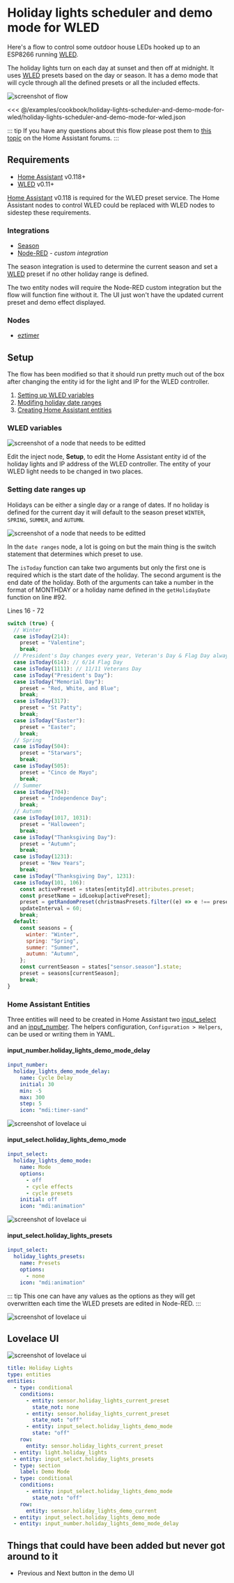 # Holiday lights scheduler and demo mode for WLED

Here's a flow to control some outdoor house LEDs hooked up to an ESP8266 running [WLED](https://github.com/Aircoookie/WLED).

The holiday lights turn on each day at sunset and then off at midnight. It uses [WLED](https://github.com/Aircoookie/WLED) presets based on the day or season. It has a demo mode that will cycle through all the defined presets or all the included effects.

![screenshot of flow](./images/holiday-lights-scheduler-and-demo-mode-for-wled_01.png)

<<< @/examples/cookbook/holiday-lights-scheduler-and-demo-mode-for-wled/holiday-lights-scheduler-and-demo-mode-for-wled.json

::: tip
If you have any questions about this flow please post them to [this topic](https://community.home-assistant.io/t/example-holiday-lights-scheduler-and-demo-mode-for-wled/252808?u=kermit) on the Home Assistant forums.
:::

## Requirements

- [Home Assistant](https://home-assistant.io) v0.118+
- [WLED](https://github.com/Aircoookie/WLED) v0.11+

[Home Assistant](https://home-assistant.io) v0.118 is required for the WLED preset service. The Home Assistant nodes to control WLED could be replaced with WLED nodes to sidestep these requirements.

### Integrations

- [Season](https://www.home-assistant.io/integrations/season/)
- [Node-RED](https://github.com/zachowj/hass-node-red) - _custom integration_

The season integration is used to determine the current season and set a [WLED](https://github.com/Aircoookie/WLED) preset if no other holiday range is defined.

The two entity nodes will require the Node-RED custom integration but the flow will function fine without it. The UI just won't have the updated current preset and demo effect displayed.

### Nodes

- [eztimer](https://flows.nodered.org/node/node-red-contrib-eztimer)

## Setup

The flow has been modified so that it should run pretty much out of the box after changing the entity id for the light and IP for the WLED controller.

1. [Setting up WLED variables](#wled-variable)
1. [Modifing holiday date ranges](#setting-date-ranges-up)
1. [Creating Home Assistant entities](#home-assistant-entities)

### WLED variables

![screenshot of a node that needs to be editted](./images/holiday-lights-scheduler-and-demo-mode-for-wled_03.png)

Edit the inject node, **Setup**, to edit the Home Assistant entity id of the holiday lights and IP address of the WLED controller. The entity of your WLED light needs to be changed in two places.

### Setting date ranges up

Holidays can be either a single day or a range of dates. If no holiday is defined for the current day it will default to the season preset `WINTER`, `SPRING`, `SUMMER`, and `AUTUMN`.

![screenshot of a node that needs to be editted](./images/holiday-lights-scheduler-and-demo-mode-for-wled_08.png)

In the `date ranges` node, a lot is going on but the main thing is the switch statement that determines which preset to use.

The `isToday` function can take two arguments but only the first one is required which is the start date of the holiday. The second argument is the end date of the holiday. Both of the arguments can take a number in the format of MONTHDAY or a holiday name defined in the `getHolidayDate` function on line #92.

Lines 16 - 72

```javascript
switch (true) {
  // Winter
  case isToday(214):
    preset = "Valentine";
    break;
  // President's Day changes every year, Veteran's Day & Flag Day always the same date
  case isToday(614): // 6/14 Flag Day
  case isToday(1111): // 11/11 Veterans Day
  case isToday("President's Day"):
  case isToday("Memorial Day"):
    preset = "Red, White, and Blue";
    break;
  case isToday(317):
    preset = "St Patty";
    break;
  case isToday("Easter"):
    preset = "Easter";
    break;
  // Spring
  case isToday(504):
    preset = "Starwars";
    break;
  case isToday(505):
    preset = "Cinco de Mayo";
    break;
  // Summer
  case isToday(704):
    preset = "Independence Day";
    break;
  // Autumn
  case isToday(1017, 1031):
    preset = "Halloween";
    break;
  case isToday("Thanksgiving Day"):
    preset = "Autumn";
    break;
  case isToday(1231):
    preset = "New Years";
    break;
  case isToday("Thanksgiving Day", 1231):
  case isToday(101, 106):
    const activePreset = states[entityId].attributes.preset;
    const presetName = idLookup[activePreset];
    preset = getRandomPreset(christmasPresets.filter((e) => e !== presetName));
    updateInterval = 60;
    break;
  default:
    const seasons = {
      winter: "Winter",
      spring: "Spring",
      summer: "Summer",
      autumn: "Autumn",
    };
    const currentSeason = states["sensor.season"].state;
    preset = seasons[currentSeason];
    break;
}
```

### Home Assistant Entities

Three entities will need to be created in Home Assistant two [input_select](https://www.home-assistant.io/integrations/input_select/) and an [input_number](https://www.home-assistant.io/integrations/input_number/). The helpers configuration, `Configuration > Helpers`, can be used or writing them in YAML.

#### input_number.holiday_lights_demo_mode_delay

```yaml
input_number:
  holiday_lights_demo_mode_delay:
    name: Cycle Delay
    initial: 30
    min: -5
    max: 300
    step: 5
    icon: "mdi:timer-sand"
```

![screenshot of lovelace ui](./images/holiday-lights-scheduler-and-demo-mode-for-wled_05.png)

#### input_select.holiday_lights_demo_mode

```yaml
input_select:
  holiday_lights_demo_mode:
    name: Mode
    options:
      - off
      - cycle effects
      - cycle presets
    initial: off
    icon: "mdi:animation"
```

![screenshot of lovelace ui](./images/holiday-lights-scheduler-and-demo-mode-for-wled_06.png)

#### input_select.holiday_lights_presets

```yaml
input_select:
  holiday_lights_presets:
    name: Presets
    options:
      - none
    icon: "mdi:animation"
```

::: tip
This one can have any values as the options as they will get overwritten each time the WLED presets are edited in Node-RED.
:::

![screenshot of lovelace ui](./images/holiday-lights-scheduler-and-demo-mode-for-wled_07.png)

## Lovelace UI

![screenshot of lovelace ui](./images/holiday-lights-scheduler-and-demo-mode-for-wled_02.png)

```yaml
title: Holiday Lights
type: entities
entities:
  - type: conditional
    conditions:
      - entity: sensor.holiday_lights_current_preset
        state_not: none
      - entity: sensor.holiday_lights_current_preset
        state_not: "off"
      - entity: input_select.holiday_lights_demo_mode
        state: "off"
    row:
      entity: sensor.holiday_lights_current_preset
  - entity: light.holiday_lights
  - entity: input_select.holiday_lights_presets
  - type: section
    label: Demo Mode
  - type: conditional
    conditions:
      - entity: input_select.holiday_lights_demo_mode
        state_not: "off"
    row:
      entity: sensor.holiday_lights_demo_current
  - entity: input_select.holiday_lights_demo_mode
  - entity: input_number.holiday_lights_demo_mode_delay
```

## Things that could have been added but never got around to it

- Previous and Next button in the demo UI
